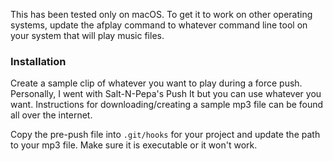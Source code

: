 This has been tested only on macOS. To get it to work on other operating systems, update the
afplay command to whatever command line tool on your system that will play music files. 

### Installation

Create a sample clip of whatever you want to play during a force push. Personally, I went with 
Salt-N-Pepa's Push It but you can use whatever you want. Instructions for downloading/creating
a sample mp3 file can be found all over the internet.

Copy the pre-push file into `.git/hooks` for your project and update the path to your
mp3 file. Make sure it is executable or it won't work.
